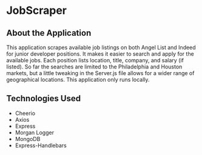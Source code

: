 # JobScraper

## About the Application
This application scrapes available job listings on both Angel List and Indeed for junior developer positions. It makes it easier to search and apply for the available jobs. Each position lists location, title, company, and salary (if listed). So far the searches are limited to the Philadelphia and Houston markets, but a little tweaking in the Server.js file allows for a wider range of geographical locations. This application only runs locally.

## Technologies Used
* Cheerio
* Axios
* Express 
* Morgan Logger
* MongoDB
* Express-Handlebars